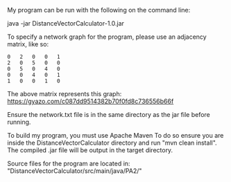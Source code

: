My program can be run with the following on the command line:

java -jar DistanceVectorCalculator-1.0.jar

To specify a network graph for the program, please use an adjacency matrix, like so:

	0	2	0	0	1
	2	0	5	0	0
	0	5	0	4	0
	0	0	4	0	1
	1	0	0	1	0 

The above matrix represents this graph: https://gyazo.com/c087dd9514382b70f0fd8c736556b66f

Ensure the network.txt file is in the same directory as the jar file before running.

To build my program, you must use Apache Maven
To do so ensure you are inside the DistanceVectorCalculator directory and run "mvn clean install".
The compiled .jar file will be output in the target directory.

Source files for the program are located in: "DistanceVectorCalculator/src/main/java/PA2/"
